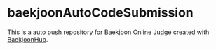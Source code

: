 # baekjoonAutoCodeSubmission
This is a auto push repository for Baekjoon Online Judge created with [BaekjoonHub](https://github.com/BaekjoonHub/BaekjoonHub).

